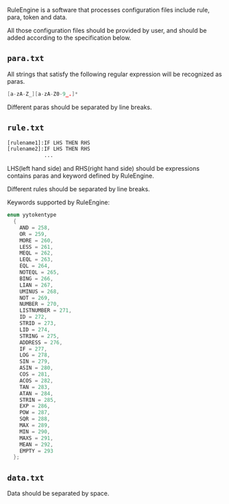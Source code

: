 RuleEngine is a software that processes configuration files include rule, para, token and data.

All those configuration files should be provided by user, and should be added according to the specification below.



## `para.txt`

All strings that satisfy the following regular expression will be recognized as paras.

```c
[a-zA-Z_][a-zA-Z0-9_.]*
```

Different paras should be separated by line breaks.



## `rule.txt`

```bash
[rulename1]:IF LHS THEN RHS
[rulename2]:IF LHS THEN RHS
			...
```

LHS(left hand side) and RHS(right hand side) should be expressions contains paras and keyword defined by RuleEngine.

Different rules should be separated by line breaks.

Keywords supported by RuleEngine:

```c++
enum yytokentype
  {
    AND = 258,
    OR = 259,
    MORE = 260,
    LESS = 261,
    MEQL = 262,
    LEQL = 263,
    EQL = 264,
    NOTEQL = 265,
    BING = 266,
    LIAN = 267,
    UMINUS = 268,
    NOT = 269,
    NUMBER = 270,
    LISTNUMBER = 271,
    ID = 272,
    STRID = 273,
    LID = 274,
    STRING = 275,
    ADDRESS = 276,
    IF = 277,
    LOG = 278,
    SIN = 279,
    ASIN = 280,
    COS = 281,
    ACOS = 282,
    TAN = 283,
    ATAN = 284,
    STRIN = 285,
    EXP = 286,
    POW = 287,
    SQR = 288,
    MAX = 289,
    MIN = 290,
    MAXS = 291,
    MEAN = 292,
    EMPTY = 293
  };
```



## `data.txt`

Data should be separated by space.